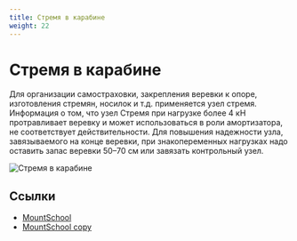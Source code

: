 ```yaml
---
title: Стремя в карабине
weight: 22
---
```


# Стремя в карабине

Для организации самостраховки, закрепления веревки к опоре, изготовления
стремян, носилок и т.д. применяется узел стремя. Информация о том, что узел
Стремя при нагрузке более 4 кН протравливает веревку и может использоваться в
роли амортизатора, не соответствует действительности. Для повышения надежности
узла, завязываемого на конце веревки, при знакопеременных нагрузках надо
оставить запас веревки 50–70 см или завязать контрольный узел.

![Стремя в карабине](/images/knots/glove.gif)

## Ссылки

- [MountSchool](http://mountschool.ru/index.php/services/147-uzly-dlya-alpinizma)
- [MountSchool copy](../../resources/mountschool/01_knots-01.md)